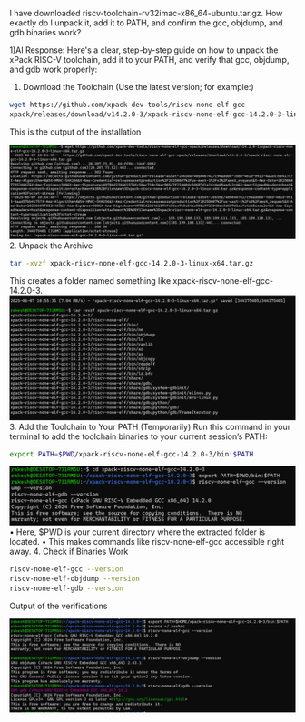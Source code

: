 I have downloaded riscv-toolchain-rv32imac-x86_64-ubuntu.tar.gz. How exactly do I 
unpack it, add it to PATH, and confirm the gcc, objdump, and gdb binaries work? 

1)AI Response: 
Here's a clear, step-by-step guide on how to unpack the xPack RISC-V toolchain, add it to 
your PATH, and verify that gcc, objdump, and gdb work properly:
1. Download the Toolchain 
(Use the latest version; for example:) 
```bash
wget https://github.com/xpack-dev-tools/riscv-none-elf-gcc
xpack/releases/download/v14.2.0-3/xpack-riscv-none-elf-gcc-14.2.0-3-linux-x64.tar.gz 
```
This is the output of the installation


![installation](https://github.com/rakeshkumar1806/vsdRiscvSoc/blob/main/week%201/installation.png)
2. Unpack the Archive 
```bash
tar -xvzf xpack-riscv-none-elf-gcc-14.2.0-3-linux-x64.tar.gz 
```
This creates a folder named something like xpack-riscv-none-elf-gcc-14.2.0-3. 
![extraction](https://github.com/rakeshkumar1806/vsdRiscvSoc/blob/main/week%201/extracting.png)
3. Add the Toolchain to Your PATH (Temporarily) 
Run this command in your terminal to add the toolchain binaries to your current session’s 
PATH:
```bash
export PATH=$PWD/xpack-riscv-none-elf-gcc-14.2.0-3/bin:$PATH 
```
![temporary exporting](https://github.com/rakeshkumar1806/vsdRiscvSoc/blob/main/week%201/exporting_temporary.png)
• Here, $PWD is your current directory where the extracted folder is located. 
• This makes commands like riscv-none-elf-gcc accessible right away. 
4. Check if Binaries Work 
```bash
riscv-none-elf-gcc --version 
riscv-none-elf-objdump --version 
riscv-none-elf-gdb --version
```
Output of the verifications

![compleate verification](https://github.com/rakeshkumar1806/vsdRiscvSoc/blob/main/week%201/exporting_permently_and_verification_of_binary_works.png)
